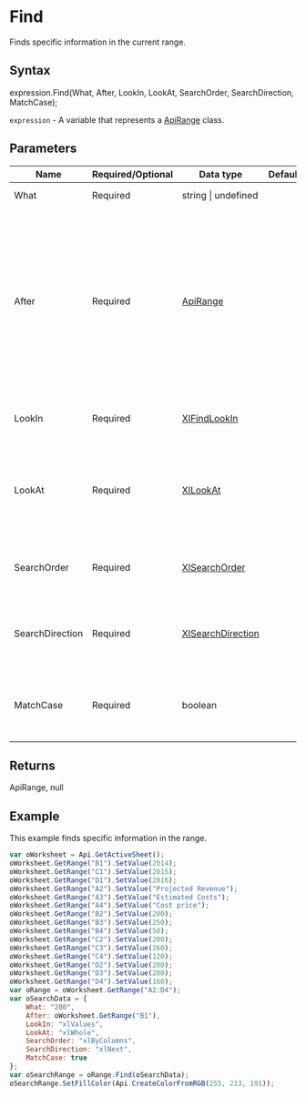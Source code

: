 # Find

Finds specific information in the current range.

## Syntax

expression.Find(What, After, LookIn, LookAt, SearchOrder, SearchDirection, MatchCase);

`expression` - A variable that represents a [ApiRange](../ApiRange.md) class.

## Parameters

| **Name** | **Required/Optional** | **Data type** | **Default** | **Description** |
| ------------- | ------------- | ------------- | ------------- | ------------- |
| What | Required | string &#124; undefined |  | The data to search for. |
| After | Required | [ApiRange](../../ApiRange/ApiRange.md) |  | The cell after which you want the search to begin. If this argument is not specified, the search starts after the cell in the upper-left corner of the range. |
| LookIn | Required | [XlFindLookIn](../../Enumeration/XlFindLookIn.md) |  | Search data type (formulas or values). |
| LookAt | Required | [XlLookAt](../../Enumeration/XlLookAt.md) |  | Specifies whether the whole search text or any part of the search text is matched. |
| SearchOrder | Required | [XlSearchOrder](../../Enumeration/XlSearchOrder.md) |  | Range search order - by rows or by columns. |
| SearchDirection | Required | [XlSearchDirection](../../Enumeration/XlSearchDirection.md) |  | Range search direction - next match or previous match. |
| MatchCase | Required | boolean |  | Case sensitive or not. The default value is "false". |

## Returns

ApiRange, null

## Example

This example finds specific information in the range.

```javascript
var oWorksheet = Api.GetActiveSheet();
oWorksheet.GetRange("B1").SetValue(2014);
oWorksheet.GetRange("C1").SetValue(2015);
oWorksheet.GetRange("D1").SetValue(2016);
oWorksheet.GetRange("A2").SetValue("Projected Revenue");
oWorksheet.GetRange("A3").SetValue("Estimated Costs");
oWorksheet.GetRange("A4").SetValue("Cost price");
oWorksheet.GetRange("B2").SetValue(200);
oWorksheet.GetRange("B3").SetValue(250);
oWorksheet.GetRange("B4").SetValue(50);
oWorksheet.GetRange("C2").SetValue(200);
oWorksheet.GetRange("C3").SetValue(260);
oWorksheet.GetRange("C4").SetValue(120);
oWorksheet.GetRange("D2").SetValue(200);
oWorksheet.GetRange("D3").SetValue(200);
oWorksheet.GetRange("D4").SetValue(160);
var oRange = oWorksheet.GetRange("A2:D4");
var oSearchData = {
	What: "200",
	After: oWorksheet.GetRange("B1"),
	LookIn: "xlValues",
	LookAt: "xlWhole",
	SearchOrder: "xlByColumns",
	SearchDirection: "xlNext",
	MatchCase: true
};
var oSearchRange = oRange.Find(oSearchData);
oSearchRange.SetFillColor(Api.CreateColorFromRGB(255, 213, 191));
```
